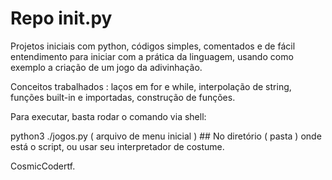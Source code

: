 # Repo init.py

Projetos iniciais com python, códigos simples, comentados e de fácil entendimento para iniciar com a prática da linguagem, usando como exemplo a criação
de um jogo da adivinhação.

Conceitos trabalhados : laços em for e while, interpolação de string, funções built-in e importadas, construção de funções. 

Para executar, basta rodar o comando via shell:

python3 ./jogos.py ( arquivo de menu inicial ) ## No diretório ( pasta ) onde está o script, ou usar seu interpretador de costume.

CosmicCodertf.

